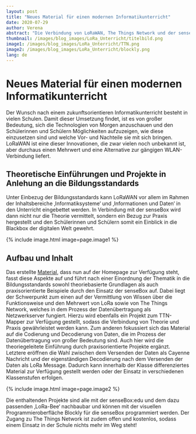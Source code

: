 ```yaml
---
layout: post
title: "Neues Material für einen modernen Informatikunterricht"
date: 2020-07-29
author: Verena
abstract: "Die Verbindung von LoRaWAN, The Things Network und der senseBox bietet viel Potential für einen zukunftsweisenden Unterricht"
thumbnail: /images/blog_images/LoRa_Unterricht/titelbild.png
image1: /images/blog_images/LoRa_Unterricht/TTN.png
image2: /images/blog_images/LoRa_Unterricht/blockly.png
lang: de
---
```

Neues Material für einen modernen Informatikunterricht
============

Der Wunsch nach einem zukunftsorientieren Informatikunterricht besteht in vielen Schulen. Damit dieser Umsetzung findet, ist es von großer Bedeutung, sich die Technologien von Morgen anzuschauen und den Schülerinnen und Schülern Möglichkeiten aufzuzeigen, wie diese einzusetzen sind und welche Vor- und Nachteile sie mit sich bringen. LoRaWAN ist eine dieser Innovationen, die zwar vielen noch unbekannt ist, aber durchaus einen Mehrwert und eine Alternative zur gängigen WLAN-Verbindung liefert.


## Theoretische Einführungen und Projekte in Anlehung an die Bildungsstandards

Unter Einbezug der Bildungsstandards kann LoRaWAN vor allem im Rahmen der Inhaltsbereiche ‚Informatiksysteme‘ und ‚Informationen und Daten‘ in den Unterricht eingebettet werden. In Verbindung mit der senseBox wird dann nicht nur die Theorie vermittelt, sondern ein Bezug zur Praxis hergestellt und den Schülerinnen und Schülern somit ein Einblick in die Blackbox der digitalen Welt gewehrt. 

{% include image.html image=page.image1 %}

## Aufbau und Inhalt 

Das erstellte [Material](https://sensebox.de/de/material), dass nun auf der Homepage zur Verfügung steht, fasst diese Aspekte auf und führt nach einer Einordnung der Thematik in die Bildungsstandards sowohl theoriebasierte Grundlagen als auch praxisorientierte Beispiele durch den Einsatz der senseBox auf. Dabei liegt der Schwerpunkt zum einen auf der Vermittlung von Wissen über die Funktionsweise und den Mehrwert von LoRa sowie von The Things Network, welches in dem Prozess der Datenübertragung als Netzwerkserver fungiert. Hierzu wird ebenfalls ein Projekt zum TTN-Mapper zur Verfügung gestellt, sodass die Verbindung von Theorie und Praxis gewährleistet werden kann. Zum anderen fokussiert sich das Material auf die Codierung und Decodierung von Daten, die im Prozess der Datenübertragung von großer Bedeutung sind. Auch hier wird die theoriegeleitete Einführung durch praxisorientierte Projekte ergänzt. Letztere eröffnen die Wahl zwischen dem Versenden der Daten als Cayenne Nachricht und der eigenständigen Decodierung nach dem Versenden der Daten als LoRa Message. Dadurch kann innerhalb der Klasse differenziertes Material zur Verfügung gestellt werden oder der Einsatz in verschiedenen Klassenstufen erfolgen.

{% include image.html image=page.image2 %}

Die enthaltenden Projekte sind alle mit der senseBox:edu und dem dazu passenden ‚LoRa-Bee‘ nachbaubar und können mit der visuellen Programmieroberfläche Blockly für die senseBox programmiert werden. Der Zugang zu The Things Network ist zudem offen und kostenlos, sodass einem Einsatz in der Schule nichts mehr im Weg steht!  



